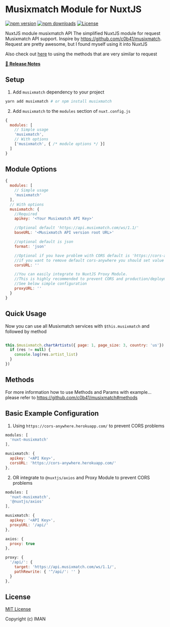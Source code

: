 # Musixmatch Module for NuxtJS

[![npm version][npm-version-src]][npm-version-href]
[![npm downloads][npm-downloads-src]][npm-downloads-href]
[![License][license-src]][license-href]

NuxtJS module musixmatch API
The simplified NuxtJS module for request Musixmatch API support. Inspire by https://github.com/c0b41/musixmatch.
Request are pretty awesome, but I found myself using it into NuxtJS

Also check out [here](https://github.com/c0b41/musixmatch#methods) to using the methods that are very similar to request

[📖 **Release Notes**](./CHANGELOG.md)

## Setup

1. Add `musixmatch` dependency to your project

```bash
yarn add musixmatch # or npm install musixmatch
```

2. Add `musixmatch` to the `modules` section of `nuxt.config.js`

```js
{
  modules: [
    // Simple usage
    'musixmatch',
    // With options
    ['musixmatch', { /* module options */ }]
  ]
}
```
## Module Options

```js
{
  modules: [
    // Simple usage
    'musixmatch'
  ],
  // With options
  musixmatch: {
    //Required
    apikey: '<Your Musixmatch API Key>'

    //Optional default 'https://api.musixmatch.com/ws/1.1/'
    baseURL: '<Musixmatch API version root URL>'

    //optional default is json
    format: 'json'

    //Optional if you have problem with CORS default is 'https://cors-anywhere.herokuapp.com/'
    //if you want to remove default cors-anywhere you should set value to be ''
    corsURL: ''

    //You can easily integrate to NuxtJS Proxy Module.
    //This is highly recommended to prevent CORS and production/deployment problems.
    //See below simple configuration
    proxyURL: ''
  }
}
```
## Quick Usage
Now you can use all Musixmatch services with `$this.musixmatch` and followed by method
```js

this.$musixmatch.chartArtists({ page: 1, page_size: 3, country: 'us'}).then(function (res) {
  if (res != null) {
    console.log(res.artist_list)
  }
})

```

## Methods
For more information how to use Methods and Params with example... please refer to https://github.com/c0b41/musixmatch#methods


## Basic Example Configuration

1. Using `https://cors-anywhere.herokuapp.com/` to prevent CORS problems

```js
modules: [
  'nuxt-musixmatch'
],

musixmatch: {
  apikey: '<API Key>',
  corsURL: 'https://cors-anywhere.herokuapp.com/'
},

```

2. OR integrate to `@nuxtjs/axios` and Proxy Module to prevent CORS problems

```js
modules: [
  'nuxt-musixmatch',
  '@nuxtjs/axios'
],

musixmatch: {
  apikey: '<API Key>',
  proxyURL: '/api/'
},

axios: {
  proxy: true
},

proxy: {
  '/api/': {
    target: 'https://api.musixmatch.com/ws/1.1/',
    pathRewrite: { '^/api/': '' }
  }
},

```

## License

[MIT License](./LICENSE)

Copyright (c) IMAN


<!-- Badges -->
[npm-version-src]: https://img.shields.io/npm/v/musixmatch/latest.svg?style=flat-square
[npm-version-href]: https://npmjs.com/package/nuxt-musixmatch

[npm-downloads-src]: https://img.shields.io/npm/dt/musixmatch.svg?style=flat-square
[npm-downloads-href]: https://npmjs.com/package/nuxt-musixmatch

[circle-ci-src]: https://img.shields.io/circleci/project/github/https://github.com.svg?style=flat-square
[circle-ci-href]: https://circleci.com/gh/https://github.com

[codecov-src]: https://img.shields.io/codecov/c/github/https://github.com.svg?style=flat-square
[codecov-href]: https://codecov.io/gh/https://github.com

[license-src]: https://img.shields.io/npm/l/musixmatch.svg?style=flat-square
[license-href]: https://npmjs.com/package/nuxt-musixmatch
